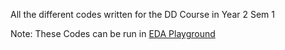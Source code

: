 All the different codes written for the DD Course in Year 2 Sem 1

Note: These Codes can be run in [EDA Playground](https://edaplayground.com)
